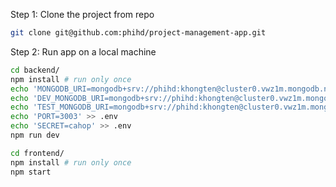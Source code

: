 Step 1: Clone the project from repo
```bash
git clone git@github.com:phihd/project-management-app.git
```

Step 2: Run app on a local machine
```bash
cd backend/
npm install # run only once
echo 'MONGODB_URI=mongodb+srv://phihd:khongten@cluster0.vwz1m.mongodb.net/projectApp?retryWrites=true&w=majority' >> .env
echo 'DEV_MONGODB_URI=mongodb+srv://phihd:khongten@cluster0.vwz1m.mongodb.net/devProjectApp?retryWrites=true&w=majority' >> .env
echo 'TEST_MONGODB_URI=mongodb+srv://phihd:khongten@cluster0.vwz1m.mongodb.net/testProjectApp?retryWrites=true&w=majority' >> .env
echo 'PORT=3003' >> .env
echo 'SECRET=cahop' >> .env
npm run dev
```
```bash
cd frontend/
npm install # run only once
npm start
```


